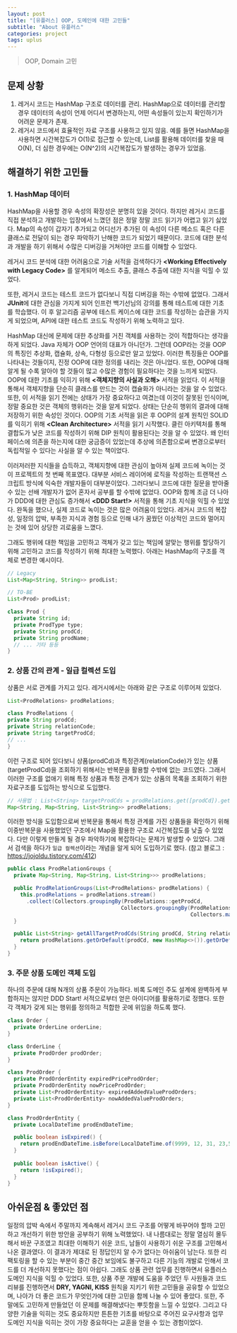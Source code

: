 ```yaml
---
layout: post
title: "[유플러스] OOP, 도메인에 대한 고민들"
subtitle: "About 유플러스"
categories: project
tags: uplus
---
```

> OOP, Domain 고민  

## 문제 상황
1. 레거시 코드는 HashMap 구조로 데이터를 관리. HashMap으로 데이터를 관리할 경우 데이터의 속성이 언제 어디서 변경하는지, 어떤 속성들이 있는지 확인하기가 어려운 문제가 존재.  
2. 레거시 코드에서 효율적인 자료 구조를 사용하고 있지 않음. 예를 들면 HashMap을 사용하면 시간복잡도가 O(1)로 접근할 수 있는데, List를 활용해 데이터를 찾을 때 O(N), 더 심한 경우에는 O(N^2)의 시간복잡도가 발생하는 경우가 있었음.  



## 해결하기 위한 고민들
### 1. HashMap 데이터

HashMap을 사용할 경우 속성의 확장성은 분명히 있을 것이다. 하지만 레거시 코드를 직접 분석하고 개발하는 입장에서 느꼈던 점은 정말 정말 코드 읽기가 어렵고 읽기 싫었다.
  Map의 속성이 갑자기 추가되고 어디선가 추가된 이 속성이 다른 메소드 혹은 다른 클래스로 전달이 되는 경우 파악하기 난해한 코드가 되었기 때문이다. 코드에 대한 분석과 개발을 하기 위해서 수많은 디버깅을 거쳐야만 코드를 이해할 수 있었다.
 
  레거시 코드 분석에 대한 어려움으로 기술 서적을 검색하다가 **\<Working Effectively with Legacy Code\>** 를 알게되어 메소드 추출, 클래스 추출에 대한 지식을 익힐 수 있었다.
 
  또한, 레거시 코드는 테스트 코드가 없다보니 직접 디버깅을 하는 수밖에 없었다. 그래서 **JUnit**에 대한 관심을 가지게 되어 인프런 백기선님의 강의를 통해 테스트에 대한 기초를 학습했다. 이 후 알고리즘 공부에 테스트 케이스에 대한 코드를 작성하는 습관을 가지게 되었으며, API에 대한 테스트 코드도 작성하기 위해 노력하고 있다.
 
  HashMap 대신에 문제에 대한 추상화를 거친 객체를 사용하는 것이 적합하다는 생각을 하게 되었다. Java 자체가 OOP 언어의 대표가 아니던가. 그런데 OOP라는 것을 OOP의 특징인 추상화, 캡슐화, 상속, 다형성 등으로만 알고 있었다. 이러한 특징들은 OOP를 나타내는 것들이지, 진정 OOP에 대한 정의를 내리는 것은 아니었다. 또한, OOP에 대해 알게 될 수록 알아야 할 것들이 많고 수많은 경험이 필요하다는 것을 느끼게 되었다. OOP에 대한 기초를 익히기 위해 **\<객체지향의 사실과 오해\>** 서적을 읽었다. 이 서적을 통해서 객체지향을 단순히 클래스를 만드는 것이 캡슐화가 아니라는 것을 알 수 있었다. 또한, 이 서적을 읽기 전에는 상태가 가장 중요하다고 여겼는데 이것이 잘못된 인식이며, 정말 중요한 것은 객체의 행위라는 것을 알게 되었다. 상태는 단순히 행위의 결과에 대해 저장하기 위한 속성인 것이다. OOP의 기초 서적을 읽은 후 OOP의 설계 원칙인 SOLID를 익히기 위해 **\<Clean Architecture\>** 서적을 읽기 시작했다. 클린 아키텍처를 통해 결합도가 낮은 코드를 작성하기 위해 DIP 원칙이 활용된다는 것을 알 수 있었다. 왜 인터페이스에 의존을 하는지에 대한 궁금증이 있었는데 추상에 의존함으로써 변경으로부터 독립적일 수 있다는 사실을 알 수 있는 책이었다.
 
  이러저러한 지식들을 습득하고, 객체지향에 대한 관심이 높아져 실제 코드에 녹이는 것이 프로젝트의 첫 번째 목표였다. 대부분 서비스 레이어에 로직을 작성하는 트랜잭션 스크립트 방식에 익숙한 개발자들이 대부분이었다. 그러다보니 코드에 대한 질문을 받아줄 수 있는 선배 개발자가 없어 혼자서 공부를 할 수밖에 없었다. OOP와 함께 조금 더 나아가 DDD에 대한 관심도 증가해서 **\<DDD Start!\>** 서적을 통해 기초 지식을 익힐 수 있었다. 완독을 했으나, 실제 코드로 녹이는 것은 많은 어려움이 있었다. 레거시 코드의 복잡성, 일정의 압박, 부족한 지식과 경험 등으로 인해 내가 꿈꿨던 이상적인 코드와 멀어지는 것에 있어 상당한 괴로움을 느꼈다.
 
  그래도 행위에 대한 책임을 고민하고 객체가 갖고 있는 책임에 알맞는 행위를 할당하기 위해 고민하고 코드를 작성하기 위해 최대한 노력했다. 아래는 HashMap의 구조를 객체로 변경한 예시이다.
 
 ```java
 // Legacy
 List<Map<String, String>> prodList;
 
 // TO-BE
 List<Prod> prodList;
 
 class Prod {
   private String id;
   private ProdType type;
   private String prodCd;
   private String prodName;
   // ... 기타 등등
 }
 ```
 

### 2. 상품 간의 관계 - 일급 컬렉션 도입 

상품은 서로 관계를 가지고 있다. 레거시에서는 아래와 같은 구조로 이루어져 있었다.

```java
List<ProdRelations> prodRelations;

class ProdRelations {
private String prodCd;
private String relationCode;
private String targetProdCd;
// ...
}
```

이런 구조로 되어 있다보니 상품(prodCd)과 특정관계(relationCode)가 있는 상품(targetProdCd)을 조회하기 위해서는 반복문을 활용할 수밖에 없는 코드였다. 그래서 이러한 구조를 없애기 위해 특정 상품과 특정 관계가 있는 상품의 목록을 조회하기 위한 자료구조를 도입하는 방식으로 도입했다.


```java
// 사용법 : List<String> targetProdCds = prodRelations.get([prodCd]).get([relationCode]);
Map<String, Map<String, List<String>> prodRelations;
```

이러한 방식을 도입함으로써 반복문을 통해서 특정 관계를 가진 상품들을 확인하기 위해 이중반복문을 사용했었던 구조에서 Map을 활용한 구조로 시간복잡도를 낮출 수 있었다. 다만 이렇게 만들게 될 경우 파악하기에 복잡하다는 문제가 발생할 수 있었다. 그래서 검색을 하다가 `일급 컬렉션`이라는 개념을 알게 되어 도입하기로 했다. (참고 블로그 : https://jojoldu.tistory.com/412)


```java
public class ProdRelationGroups {
  private Map<String, Map<String, List<String>>> prodRelations;

  public ProdRelationGroups(List<ProdRelations> prodRelations) {
    this.prodRelations = prodRelations.stream()
      .collect(Collectors.groupingBy(ProdRelations::getProdCd,
                                    Collectors.groupingBy(ProdRelations::getRelationCode, HashMap::new,
                                                          Collectors.mapping(ProdRelations::getTargetProdCd, Collectors.toList()))));
  }

  public List<String> getAllTargetProdCds(String prodCd, String relationCode) {
    return prodRelations.getOrDefault(prodCd, new HashMap<>()).getOrDefault(relationCode, Collections.emptyList());
  }
}
```


### 3. 주문 상품 도메인 객체 도입

하나의 주문에 대해 N개의 상품 주문이 가능하다. 비록 도메인 주도 설계에 완벽하게 부합하지는 않지만 DDD Start! 서적으로부터 얻은 아이디어를 활용하기로 정했다. 또한 각 객체가 갖게 되는 행위를 정의하고 적합한 곳에 위임을 하도록 했다.


```java
class Order {
  private OrderLine orderLine;
}

class OrderLine {
  private ProdOrder prodOrder;
}

class ProdOrder {
  private ProdOrderEntity expiredPriceProdOrder;
  private ProdOrderEntity nowPriceProdOrder;  
  private List<ProdOrderEntity> expiredAddedValueProdOrders;
  private List<ProdOrderEntity> nowAddedValueProdOrders;
}

class ProdOrderEntity {
  private LocalDateTime prodEndDateTime;

  public boolean isExpired() {
    return prodEndDateTime.isBefore(LocalDateTime.of(9999, 12, 31, 23,59,59));
  }
  
  public boolean isActive() {
    return !isExpired();
  }
}
```



## 아쉬운점 & 좋았던 점

일정의 압박 속에서 주말까지 계속해서 레거시 코드 구조를 어떻게 바꾸어야 할까 고민하고 개선하기 위한 방안을 공부하기 위해 노력했었다. 내 나름대로는 정말 열심히 몰두해서 바꾼 구조였고 최대한 이해하기 쉬운 코드, 남들이 사용하기 쉬운 구조를 고민해서 나온 결과였다. 이 결과가 제대로 된 정답인지 알 수가 없다는 아쉬움이 남는다. 또한 리팩토링을 할 수 있는 부분이 중간 중간 보임에도 불구하고 다른 기능의 개발로 인해서 코드를 더 개선하지 못했다는 점이 아쉽다. 그래도 상품 관련 업무를 진행하면서 유플러스 도메인 지식을 익힐 수 있었다. 또한, 상품 주문 개발에 도움을 주었던 두 사원들과 코드 리뷰를 진행하면서 **DRY, YAGNI, KISS** 원칙을 지키기 위한 고민들을 공유할 수 있었으며, 나아가 더 좋은 코드가 무엇인가에 대한 고민을 함께 나눌 수 있어 좋았다. 또한, 주말에도 고민하게 만들었던 이 문제를 해결해냈다는 뿌듯함을 느낄 수 있었다. 그리고 다양한 기술을 익히는 것도 중요하지만 튼튼한 기초를 바탕으로 주어진 요구사항과 업무 도메인 지식을 익히는 것이 가장 중요하다는 교훈을 얻을 수 있는 경험이었다.
